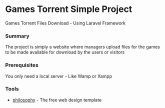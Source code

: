 # Games Torrent Simple Project

Games Torrent Files Download - Using Laravel Framework 





### Summary

The project is simply a website where managers upload files for the games to be made available for download by the users or visitors




### Prerequisites

You only need a local server - Like Wamp or Xampp




### Tools

* [philosophy](https://colorlib.com/wp/template/philosophy/) - The free web design template




